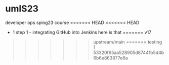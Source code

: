 # umlS23
developer ops sping23 course
<<<<<<< HEAD
<<<<<<< HEAD
- 1 step 1 - integrating GitHub into Jenkins
here is that
=======
v17
>>>>>>> upstream/main
=======
testing 1
>>>>>>> 53320f65aa528905d87441b5d4b6b6e863877e6a
